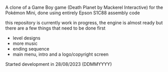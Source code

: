 A clone of a Game Boy game (Death Planet by Mackerel Interactive) for the Pokémon Mini, done using entirely Epson S1C88 assembly code

this repository is currently work in progress, the engine is almost ready but there are a few things that need to be done first
- level designs
- more music
- ending sequence
- main menu, intro and a logo/copyright screen

Started development in 28/08/2023 (DDMMYYYY)
